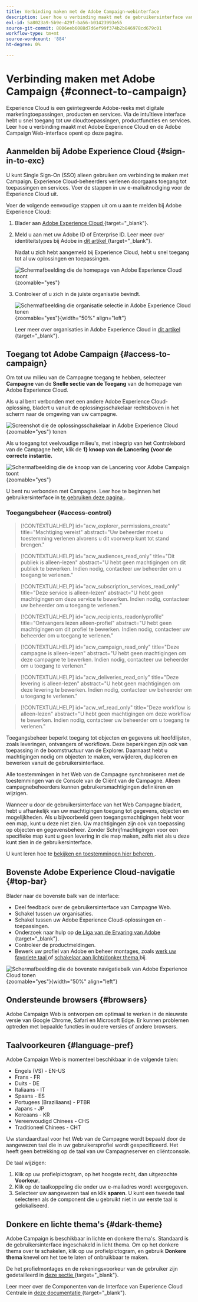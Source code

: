 ```yaml
---
title: Verbinding maken met de Adobe Campaign-webinterface
description: Leer hoe u verbinding maakt met de gebruikersinterface van Adobe Campaign Web
exl-id: 5a8023a9-5b9e-429f-ba56-b01423993e55
source-git-commit: 8006eeb6088d7d6ef99f374b2b846978cd679c01
workflow-type: tm+mt
source-wordcount: '884'
ht-degree: 0%

---
```


# Verbinding maken met Adobe Campaign {#connect-to-campaign}

Experience Cloud is een geïntegreerde Adobe-reeks met digitale marketingtoepassingen, producten en services. Via de intuïtieve interface hebt u snel toegang tot uw cloudtoepassingen, productfuncties en services. Leer hoe u verbinding maakt met Adobe Experience Cloud en de Adobe Campaign Web-interface opent op deze pagina.

## Aanmelden bij Adobe Experience Cloud {#sign-in-to-exc}

U kunt Single Sign-On (SSO) alleen gebruiken om verbinding te maken met Campaign. Experience Cloud-beheerders verlenen doorgaans toegang tot toepassingen en services. Voer de stappen in uw e-mailuitnodiging voor de Experience Cloud uit.

Voer de volgende eenvoudige stappen uit om u aan te melden bij Adobe Experience Cloud:

1. Blader aan [ Adobe Experience Cloud ](https://experience.adobe.com/) {target="_blank"}.

1. Meld u aan met uw Adobe ID of Enterprise ID. Leer meer over identiteitstypes bij Adobe in [ dit artikel ](https://helpx.adobe.com/enterprise/using/identity.html) {target="_blank"}.

   Nadat u zich hebt aangemeld bij Experience Cloud, hebt u snel toegang tot al uw oplossingen en toepassingen.

   ![ Schermafbeelding die de homepage van Adobe Experience Cloud toont ](assets/exc-home.png){zoomable="yes"}

1. Controleer of u zich in de juiste organisatie bevindt.

   ![ Schermafbeelding die organisatie selectie in Adobe Experience Cloud tonen ](assets/exc-orgs.png){zoomable="yes"}{width="50%" align="left"}

   Leer meer over organisaties in Adobe Experience Cloud in [ dit artikel ](https://experienceleague.adobe.com/docs/core-services/interface/administration/organizations.html?lang=nl) {target="_blank"}.

## Toegang tot Adobe Campaign {#access-to-campaign}

Om tot uw milieu van de Campagne toegang te hebben, selecteer **Campagne** van de **Snelle sectie van de Toegang** van de homepage van Adobe Experience Cloud.

Als u al bent verbonden met een andere Adobe Experience Cloud-oplossing, bladert u vanuit de oplossingsschakelaar rechtsboven in het scherm naar de omgeving van uw campagne.

![ Screenshot die de oplossingsschakelaar in Adobe Experience Cloud ](assets/solution-switcher.png){zoomable="yes"} tonen

Als u toegang tot veelvoudige milieu&#39;s, met inbegrip van het Controlebord van de Campagne hebt, klik de **1} knoop van de Lancering {voor de correcte instantie.**

![ Schermafbeelding die de knoop van de Lancering voor Adobe Campaign toont ](assets/launch-campaign.png){zoomable="yes"}

U bent nu verbonden met Campagne. Leer hoe te beginnen het gebruikersinterface in [ te gebruiken deze pagina ](user-interface.md).

### Toegangsbeheer {#access-control}

>[!CONTEXTUALHELP]
>id="acw_explorer_permissions_create"
>title="Machtiging vereist"
>abstract="Uw beheerder moet u toestemming verlenen alvorens u dit voorwerp kunt tot stand brengen."

>[!CONTEXTUALHELP]
>id="acw_audiences_read_only"
>title="Dit publiek is alleen-lezen"
>abstract="U hebt geen machtigingen om dit publiek te bewerken. Indien nodig, contacteer uw beheerder om u toegang te verlenen."

>[!CONTEXTUALHELP]
>id="acw_subscription_services_read_only"
>title="Deze service is alleen-lezen"
>abstract="U hebt geen machtigingen om deze service te bewerken. Indien nodig, contacteer uw beheerder om u toegang te verlenen."

>[!CONTEXTUALHELP]
>id="acw_recipients_readonlyprofile"
>title="Ontvangers lezen alleen-profiel"
>abstract="U hebt geen machtigingen om dit profiel te bewerken. Indien nodig, contacteer uw beheerder om u toegang te verlenen."

>[!CONTEXTUALHELP]
>id="acw_campaign_read_only"
>title="Deze campagne is alleen-lezen"
>abstract="U hebt geen machtigingen om deze campagne te bewerken. Indien nodig, contacteer uw beheerder om u toegang te verlenen."

>[!CONTEXTUALHELP]
>id="acw_deliveries_read_only"
>title="Deze levering is alleen-lezen"
>abstract="U hebt geen machtigingen om deze levering te bewerken. Indien nodig, contacteer uw beheerder om u toegang te verlenen."

>[!CONTEXTUALHELP]
>id="acw_wf_read_only"
>title="Deze workflow is alleen-lezen"
>abstract="U hebt geen machtigingen om deze workflow te bewerken. Indien nodig, contacteer uw beheerder om u toegang te verlenen."

Toegangsbeheer beperkt toegang tot objecten en gegevens uit hoofdlijsten, zoals leveringen, ontvangers of workflows. Deze beperkingen zijn ook van toepassing in de boomstructuur van de Explorer. Daarnaast hebt u machtigingen nodig om objecten te maken, verwijderen, dupliceren en bewerken vanuit de gebruikersinterface.

Alle toestemmingen in het Web van de Campagne synchroniseren met de toestemmingen van de Console van de Cliënt van de Campagne. Alleen campagnebeheerders kunnen gebruikersmachtigingen definiëren en wijzigen.

Wanneer u door de gebruikersinterface van het Web Campagne bladert, hebt u afhankelijk van uw machtigingen toegang tot gegevens, objecten en mogelijkheden. Als u bijvoorbeeld geen toegangsmachtigingen hebt voor een map, kunt u deze niet zien. Uw machtigingen zijn ook van toepassing op objecten en gegevensbeheer. Zonder Schrijfmachtigingen voor een specifieke map kunt u geen levering in die map maken, zelfs niet als u deze kunt zien in de gebruikersinterface.

U kunt leren hoe te [ bekijken en toestemmingen hier beheren ](permissions.md).

## Bovenste Adobe Experience Cloud-navigatie {#top-bar}

Blader naar de bovenste balk van de interface:

* Deel feedback over de gebruikersinterface van Campagne Web.
* Schakel tussen uw organisaties.
* Schakel tussen uw Adobe Experience Cloud-oplossingen en -toepassingen.
* Onderzoek naar hulp op [ de Liga van de Ervaring van Adobe ](https://experienceleague.adobe.com/docs/) {target="_blank"}.
* Controleer de productmeldingen.
* Bewerk uw profiel van Adobe en beheer montages, zoals [ werk uw favoriete taal ](#language-pref) of [ schakelaar aan licht/donker thema ](#dark-theme) bij.

![ Schermafbeelding die de bovenste navigatiebalk van Adobe Experience Cloud tonen ](assets/do-not-localize/unified-shell.png){zoomable="yes"}{width="50%" align="left"}

## Ondersteunde browsers {#browsers}

Adobe Campaign Web is ontworpen om optimaal te werken in de nieuwste versie van Google Chrome, Safari en Microsoft Edge. Er kunnen problemen optreden met bepaalde functies in oudere versies of andere browsers.

## Taalvoorkeuren {#language-pref}

Adobe Campaign Web is momenteel beschikbaar in de volgende talen:

* Engels (VS) - EN-US
* Frans - FR
* Duits - DE
* Italiaans - IT
* Spaans - ES
* Portugees (Braziliaans) - PTBR
* Japans - JP
* Koreaans - KR
* Vereenvoudigd Chinees - CHS
* Traditioneel Chinees - CHT

Uw standaardtaal voor het Web van de Campagne wordt bepaald door de aangewezen taal die in uw gebruikersprofiel wordt gespecificeerd. Het heeft geen betrekking op de taal van uw Campagneserver en cliëntconsole.

De taal wijzigen:

1. Klik op uw profielpictogram, op het hoogste recht, dan uitgezochte **Voorkeur**.
1. Klik op de taalkoppeling die onder uw e-mailadres wordt weergegeven.
1. Selecteer uw aangewezen taal en klik **sparen**. U kunt een tweede taal selecteren als de component die u gebruikt niet in uw eerste taal is gelokaliseerd.


## Donkere en lichte thema&#39;s {#dark-theme}

Adobe Campaign is beschikbaar in lichte en donkere thema&#39;s. Standaard is de gebruikersinterface ingeschakeld in licht thema. Om op het donkere thema over te schakelen, klik op uw profielpictogram, en gebruik **Donkere thema** knevel om het toe te laten of onbruikbaar te maken.

De het profielmontages en de rekeningsvoorkeur van de gebruiker zijn gedetailleerd in [ deze sectie ](https://experienceleague.adobe.com/docs/core-services/interface/experience-cloud.html#preferences) {target="_blank"}.

Leer meer over de Componenten van de Interface van Experience Cloud Centrale in [ deze documentatie ](https://experienceleague.adobe.com/docs/core-services/interface/experience-cloud.html) {target="_blank"}.